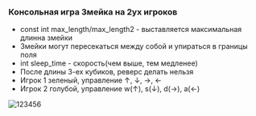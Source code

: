 ### Консольная игра Змейка на 2ух игроков				
 - const int max_length/max_length2 - выставляется максимальная длинна змейки 
- Змейки могут пересекаться между собой и упираться в границы поля 
 -  int sleep_time - скорость(чем выше, тем медленее) 
  - После длины 3-ех кубиков, реверс делать нельзя 
 - Игрок 1 зеленый, управление  ↑, ↓, ->, <- 
 - Игрок 2 голубой, управление  w(↑), s(↓), d(->), a(<-)

   
![123456](https://github.com/user-attachments/assets/e2ff6f70-d055-4ae2-9f69-33f09cd82b1d)
